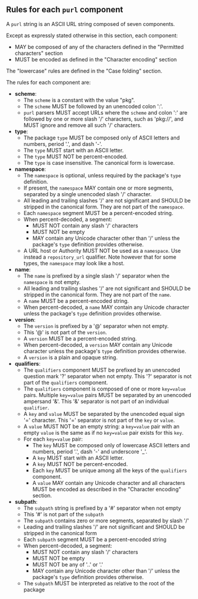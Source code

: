 ## Rules for each ``purl`` component

A ``purl`` string is an ASCII URL string composed of seven components.

Except as expressly stated otherwise in this section, each component:

- MAY be composed of any of the characters defined in the "Permitted characters" section
- MUST be encoded as defined in the "Character encoding" section

The "lowercase" rules are defined in the "Case folding" section.

The rules for each component are:

- **scheme**:
  - The ``scheme`` is a constant with the value "pkg".
  - The ``scheme`` MUST be followed by an unencoded colon ':'.
  - ``purl`` parsers MUST accept URLs where the ``scheme`` and colon ':' are
    followed by one or more slash '/' characters, such as 'pkg://', and MUST
    ignore and remove all such '/' characters.
- **type**:
  - The package ``type`` MUST be composed only of ASCII letters and numbers,
    period '.', and dash '-'.
  - The ``type`` MUST start with an ASCII letter.
  - The ``type`` MUST NOT be percent-encoded.
  - The ``type`` is case insensitive. The canonical form is lowercase.
- **namespace**:
  - The ``namespace`` is optional, unless required by the package's ``type`` definition.
  - If present, the ``namespace`` MAY contain one or more segments, separated
    by a single unencoded slash '/' character.
  - All leading and trailing slashes '/' are not significant and SHOULD be
    stripped in the canonical form. They are not part of the ``namespace``.
  - Each ``namespace`` segment MUST be a percent-encoded string.
  - When percent-decoded, a segment:
    - MUST NOT contain any slash '/' characters
    - MUST NOT be empty
    - MAY contain any Unicode character other than '/' unless the package's
      ``type`` definition provides otherwise.
  - A URL host or Authority MUST NOT be used as a ``namespace``. Use instead a
    ``repository_url`` qualifier. Note however that for some types, the
    ``namespace`` may look like a host.
- **name**:
  - The ``name`` is prefixed by a single slash '/' separator when the
    ``namespace`` is not empty.
  - All leading and trailing slashes '/' are not significant and SHOULD be
    stripped in the canonical form. They are not part of the ``name``.
  - A ``name`` MUST be a percent-encoded string.
  - When percent-decoded, a ``name`` MAY contain any Unicode character unless
    the package's ``type`` definition provides otherwise.
- **version**:
  - The ``version`` is prefixed by a '@' separator when not empty.
  - This '@' is not part of the ``version``.
  - A ``version`` MUST be a percent-encoded string.
  - When percent-decoded, a ``version`` MAY contain any Unicode character unless
    the package's ``type`` definition provides otherwise.
  - A ``version`` is a plain and opaque string.
- **qualifiers**:
  - The ``qualifiers`` component MUST be prefixed by an unencoded question
    mark '?' separator when not empty.  This '?' separator is not part of the
    ``qualifiers`` component.
  - The ``qualifiers`` component is composed of one or more ``key=value``
    pairs.  Multiple ``key=value`` pairs MUST be separated by an
    unencoded ampersand '&'.  This '&' separator is not part of an
    individual ``qualifier``.
  - A ``key`` and ``value`` MUST be separated by the unencoded equal sign '='
    character.  This '=' separator is not part of the ``key`` or ``value``.
  - A ``value`` MUST NOT be an empty string: a ``key=value`` pair with an
    empty ``value`` is the same as if no ``key=value`` pair exists for this
    ``key``.
  - For each ``key=value`` pair:
    - The ``key`` MUST be composed only of lowercase ASCII letters and numbers,
      period '.', dash '-' and underscore '_'.
    - A ``key`` MUST start with an ASCII letter.
    - A ``key`` MUST NOT be percent-encoded.
    - Each ``key`` MUST be unique among all the keys of the ``qualifiers``
      component.
    - A ``value`` MAY contain any Unicode character and all characters MUST be
      encoded as described in the "Character encoding" section.
- **subpath**:
  - The ``subpath`` string is prefixed by a '#' separator when not empty
  - This '#' is not part of the ``subpath``
  - The ``subpath`` contains zero or more segments, separated by slash '/'
  - Leading and trailing slashes '/' are not significant and SHOULD be stripped
    in the canonical form
  - Each ``subpath`` segment MUST be a percent-encoded string
  - When percent-decoded, a segment:
    - MUST NOT contain any slash '/' characters
    - MUST NOT be empty
    - MUST NOT be any of '..' or '.'
    - MAY contain any Unicode character other than '/' unless the package's
      ``type`` definition provides otherwise.
  - The ``subpath`` MUST be interpreted as relative to the root of the package
